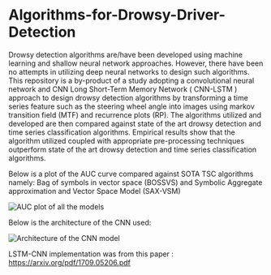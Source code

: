 # Algorithms-for-Drowsy-Driver-Detection

Drowsy detection algorithms are/have been developed using machine learning and shallow neural network approaches. However, there have been no attempts in utilizing deep neural networks to design such algorithms. This repository is a by-product of a study adopting a convolutional neural network and CNN Long Short-Term Memory Network ( CNN-LSTM ) approach to design drowsy detection algorithms by transforming a time series feature such as the steering wheel angle into images using markov transition field (MTF) and recurrence plots  (RP). The algorithms utilized and developed are then compared against state of the art drowsy detection and time series classification algorithms. Empirical results show that the algorithm utilized coupled with appropriate pre-processing techniques outperform state of the art drowsy detection and time series classification algorithms.

Below is a plot of the AUC curve compared against SOTA TSC algorithms namely: Bag of symbols in vector space (BOSSVS) and Symbolic Aggregate approximation and Vector Space Model (SAX-VSM)

![AUC plot of all the models](https://github.com/kmutya/Algorithms-for-Drowsy-Driver-Detection/blob/master/Analysis/Final_smoothed.jpg "AUC plot of all the models")

Below is the architecture of the CNN used:

![Architecture of the CNN model](https://github.com/kmutya/Algorithms-for-Drowsy-Driver-Detection/blob/master/convnet-drawer-master/CNN.jpg)

LSTM-CNN implementation was from this paper : https://arxiv.org/pdf/1709.05206.pdf
